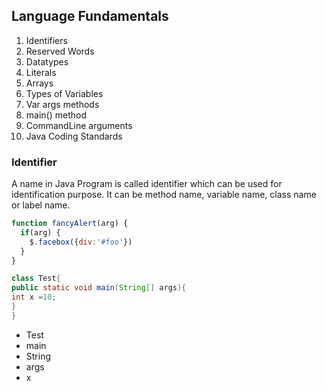 ## Language Fundamentals
  1.  Identifiers
  2.  Reserved Words
  3.  Datatypes
  4.  Literals
  5.  Arrays
  6.  Types of Variables
  7.  Var args methods
  8.  main() method
  9.  CommandLine arguments
  10. Java Coding Standards
  
### Identifier
 A name in Java Program is called identifier which can be used for identification purpose.
 It can be method name, variable name, class name or label name.


```javascript
function fancyAlert(arg) {
  if(arg) {
    $.facebox({div:'#foo'})
  }
}
```

```java
class Test{
public static void main(String[] args){
int x =10;
}
}
```
* Test
* main
* String
* args
* x
